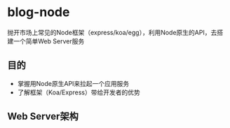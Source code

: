 # blog-node
抛开市场上常见的Node框架（express/koa/egg），利用Node原生的API，去搭建一个简单Web Server服务

## 目的
* 掌握用Node原生API来拉起一个应用服务
* 了解框架（Koa/Express）带给开发者的优势

## Web Server架构
